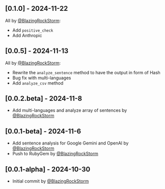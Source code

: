 ## [0.1.0] - 2024-11-22
All by [@BlazingRockStorm](https://github.com/BlazingRockStorm):
- Add `positive_check`
- Add Anthropic

## [0.0.5] - 2024-11-13
All by [@BlazingRockStorm](https://github.com/BlazingRockStorm):
- Rewrite the `analyze_sentence` method to have the output in form of Hash
- Bug fix with multi-languages
- Add `analyze_csv` method

## [0.0.2.beta] - 2024-11-8

- Add multi-languages and analyze array of sentences by [@BlazingRockStorm](https://github.com/BlazingRockStorm)

## [0.0.1-beta] - 2024-11-6

- Add sentence analysis for Google Gemini and OpenAI by [@BlazingRockStorm](https://github.com/BlazingRockStorm)
- Push to RubyGem by [@BlazingRockStorm](https://github.com/BlazingRockStorm)

## [0.0.1-alpha] - 2024-10-30

- Initial commit by [@BlazingRockStorm](https://github.com/BlazingRockStorm)

